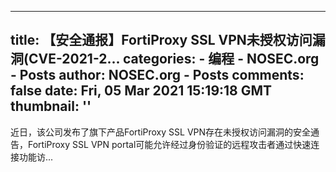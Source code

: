 
---
title: 【安全通报】FortiProxy SSL VPN未授权访问漏洞(CVE-2021-2...
categories: 
    - 编程
    - NOSEC.org - Posts
author: NOSEC.org - Posts
comments: false
date: Fri, 05 Mar 2021 15:19:18 GMT
thumbnail: ''
---

<div>   
近日，该公司发布了旗下产品FortiProxy SSL VPN存在未授权访问漏洞的安全通告，FortiProxy SSL VPN portal可能允许经过身份验证的远程攻击者通过快速连接功能访...  
</div>
            